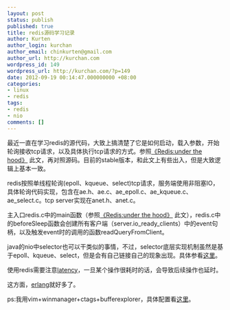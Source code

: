 ```yaml
---
layout: post
status: publish
published: true
title: redis源码学习记录
author: Kurten
author_login: kurchan
author_email: chinkurten@gmail.com
author_url: http://kurchan.com
wordpress_id: 149
wordpress_url: http://kurchan.com/?p=149
date: 2012-09-19 00:14:47.000000000 +08:00
categories:
- linux
- redis
tags:
- redis
- nio
comments: []
---
```

最近一直在学习redis的源代码，大致上搞清楚了它是如何启动，载入参数，开始轮询接收tcp请求，以及具体执行tcp请求的方式。参照<a href="http://pauladamsmith.com/articles/redis-under-the-hood.html">《Redis:under the hood》</a> 此文，再对照源码。目前的stable版本，和此文上有些出入，但是大致逻辑上基本一致。

redis按照单线程轮询(epoll、kqueue、select)tcp请求，服务端使用非阻塞IO，具体轮询代码实现，包含在ae.h、ae.c、ae_epoll.c、ae_kqueue.c、ae_select.c。tcp server实现在anet.h、anet.c。

主入口redis.c中的main函数（参照<a href="http://pauladamsmith.com/articles/redis-under-the-hood.html">《Redis:under the hood》</a> 此文），redis.c中的beforeSleep函数会创建所有客户端（server.io_ready_clients）中的event句柄，以及触发event时的调用的函数readQueryFromClient。

java的nio中selector也可以干类似的事情，不过，selector底层实现机制虽然是基于epoll、kqueue、select，但是会有自己链接自己的现象出现。具体参看<a href="http://http://blog.csdn.net/haoel/article/details/2224055">这里</a>。

使用redis需要注意<a href="http://redis.io/topics/latency">latency</a>，一旦某个操作很耗时的话，会导致后续操作也延时。

这方面，<a href="http://www.erlang.org">erlang</a>就好多了。

ps:我用vim+winmanager+ctags+bufferexplorer，具体配置看<a href="http://blog.csdn.net/wooin/article/details/1858917">这里</a>。
